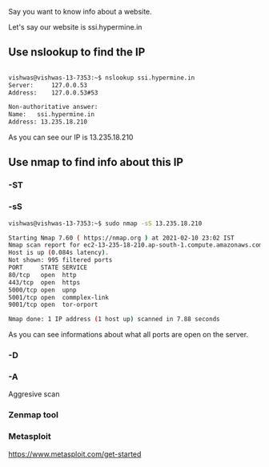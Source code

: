 Say you want to know info about a website.

Let's say our website is ssi.hypermine.in

## Use nslookup to find the IP

```bash

vishwas@vishwas-13-7353:~$ nslookup ssi.hypermine.in
Server:		127.0.0.53
Address:	127.0.0.53#53

Non-authoritative answer:
Name:	ssi.hypermine.in
Address: 13.235.18.210
```

As you can see our IP is  13.235.18.210

## Use nmap to find info about this IP

### -ST


### -sS

```bash
vishwas@vishwas-13-7353:~$ sudo nmap -sS 13.235.18.210

Starting Nmap 7.60 ( https://nmap.org ) at 2021-02-10 23:02 IST
Nmap scan report for ec2-13-235-18-210.ap-south-1.compute.amazonaws.com (13.235.18.210)
Host is up (0.084s latency).
Not shown: 995 filtered ports
PORT     STATE SERVICE
80/tcp   open  http
443/tcp  open  https
5000/tcp open  upnp
5001/tcp open  commplex-link
9001/tcp open  tor-orport

Nmap done: 1 IP address (1 host up) scanned in 7.88 seconds
```

As you can see informations about what all ports are open on the server.

### -D 

### -A

Aggresive scan


### Zenmap tool


### Metasploit

https://www.metasploit.com/get-started

